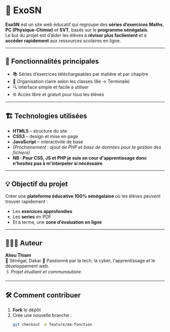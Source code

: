 # 📘 ExoSN

**ExoSN** est un site web éducatif qui regroupe des **séries d’exercices** **Maths**, **PC (Physique-Chimie)** et **SVT**, basés sur le **programme sénégalais**.  
Le but du projet est d’aider les élèves à **réviser plus facilement** et à **accéder rapidement** aux ressources scolaires en ligne.

---

## 🚀 Fonctionnalités principales

- 📚 Séries d’exercices téléchargeables par matière et par chapitre  
- 🧠 Organisation claire selon les classes (6e → Terminale)  
- 🔍 Interface simple et facile à utiliser  
- 🌐 Accès libre et gratuit pour tous les élèves
  
---

## 🏗️ Technologies utilisées

- **HTML5** – structure du site  
- **CSS3** – design et mise en page  
- **JavaScript** – interactivité de base  
- *(Prochainement : ajout de PHP et base de données pour la gestion des fichiers)*
- **NB : Pour CSS, JS et PHP je suis en cour d'apprentissage donc n'hesitez pas à m'interpeler si nécéssaire**


---

## 💡 Objectif du projet

Créer une **plateforme éducative 100% sénégalaise** où les élèves peuvent trouver rapidement :
- Les **exercices approfondies**
- Les **series** en PDF
- Et à terme, une **zone d’évaluation en ligne**

---

## 👨🏾‍💻 Auteur

**Aliou Thiam**  
📍 Sénégal, Dakar 
💬 Passionné par la tech, la cyber, l'apprentissage et le développement web.  
🖇️ *Projet étudiant et communautaire.*

---

## 🛠️ Comment contribuer

1. **Fork** le dépôt  
2. Crée une nouvelle branche :  
   ```bash
   git checkout -b feature/ma-fonction



